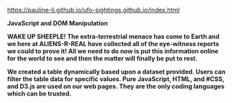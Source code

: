 
https://pauline-li.github.io/ufo-sightings.github.io/index.html

<b>JavaScript and DOM Manipulation

WAKE UP SHEEPLE! The extra-terrestrial menace has come to Earth and we here at ALIENS-R-REAL have collected all of the eye-witness reports we could to prove it! All we need to do now is put this information online for the world to see and then the matter will finally be put to rest.

We created a table dynamically based upon a dataset provided. Users can filter the table data for specific values. Pure JavaScript, HTML, and #CSS, and D3.js are used on our web pages. They are the only coding languages which can be trusted.

